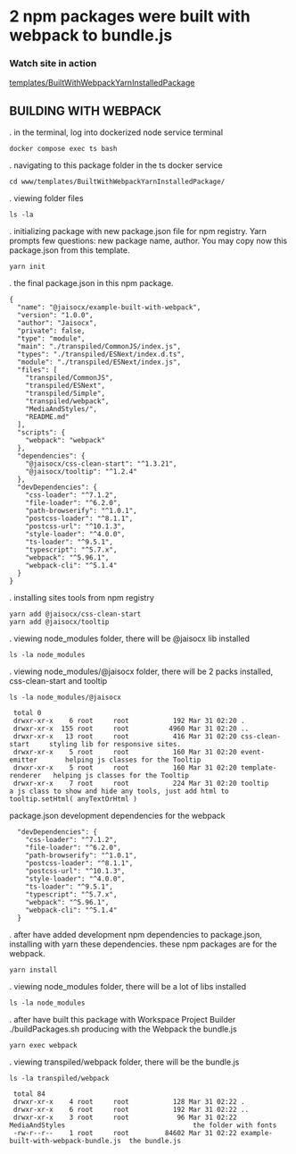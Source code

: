# 2 npm packages were built with webpack to bundle.js

### Watch site in action

[templates/BuiltWithWebpackYarnInstalledPackage](https://sandbox.brightday.email/templates/BuiltWithWebpackYarnInstalledPackage/BuiltWithWebpackYarnInstalledPackage.html)


## BUILDING WITH WEBPACK 


. in the terminal, log into dockerized node service terminal
```
docker compose exec ts bash
```


. navigating to this package folder in the ts docker service
```
cd www/templates/BuiltWithWebpackYarnInstalledPackage/
```


. viewing folder files
```
ls -la
```


. initializing package with new package.json file for npm registry. Yarn prompts few questions: new package name, author. You may copy now this package.json from this template.
```
yarn init
```


. the final package.json in this npm package.
```
{
  "name": "@jaisocx/example-built-with-webpack",
  "version": "1.0.0",
  "author": "Jaisocx",
  "private": false,
  "type": "module",
  "main": "./transpiled/CommonJS/index.js",
  "types": "./transpiled/ESNext/index.d.ts",
  "module": "./transpiled/ESNext/index.js",
  "files": [
    "transpiled/CommonJS",
    "transpiled/ESNext",
    "transpiled/Simple",
    "transpiled/webpack",
    "MediaAndStyles/",
    "README.md"
  ],
  "scripts": {
    "webpack": "webpack"
  },
  "dependencies": {
    "@jaisocx/css-clean-start": "^1.3.21",
    "@jaisocx/tooltip": "^1.2.4"
  },
  "devDependencies": {
    "css-loader": "^7.1.2",
    "file-loader": "^6.2.0",
    "path-browserify": "^1.0.1",
    "postcss-loader": "^8.1.1",
    "postcss-url": "^10.1.3",
    "style-loader": "^4.0.0",
    "ts-loader": "^9.5.1",
    "typescript": "^5.7.x",
    "webpack": "^5.96.1",
    "webpack-cli": "^5.1.4"
  }
}
```



. installing sites tools from npm registry
```
yarn add @jaisocx/css-clean-start
yarn add @jaisocx/tooltip
```



. viewing node_modules folder, there will be @jaisocx lib installed
```
ls -la node_modules
```



. viewing node_modules/@jaisocx folder, there will be 2 packs installed, css-clean-start and tooltip
```
ls -la node_modules/@jaisocx
```

```
 total 0
 drwxr-xr-x    6 root     root           192 Mar 31 02:20 .
 drwxr-xr-x  155 root     root          4960 Mar 31 02:20 ..
 drwxr-xr-x   13 root     root           416 Mar 31 02:20 css-clean-start     styling lib for responsive sites.
 drwxr-xr-x    5 root     root           160 Mar 31 02:20 event-emitter       helping js classes for the Tooltip
 drwxr-xr-x    5 root     root           160 Mar 31 02:20 template-renderer   helping js classes for the Tooltip
 drwxr-xr-x    7 root     root           224 Mar 31 02:20 tooltip             a js class to show and hide any tools, just add html to tooltip.setHtml( anyTextOrHtml )
```



package.json development dependencies for the webpack
```
  "devDependencies": {
    "css-loader": "^7.1.2",
    "file-loader": "^6.2.0",
    "path-browserify": "^1.0.1",
    "postcss-loader": "^8.1.1",
    "postcss-url": "^10.1.3",
    "style-loader": "^4.0.0",
    "ts-loader": "^9.5.1",
    "typescript": "^5.7.x",
    "webpack": "^5.96.1",
    "webpack-cli": "^5.1.4"
  }
```

. after have added development npm dependencies to package.json, installing with yarn these dependencies.
 these npm packages are for the webpack.
```
yarn install
```



. viewing node_modules folder, there will be a lot of libs installed
```
ls -la node_modules
```



. after have built this package with Workspace Project Builder ./buildPackages.sh
 producing with the Webpack the bundle.js
```
yarn exec webpack
```


. viewing transpiled/webpack folder, there will be the bundle.js
```
ls -la transpiled/webpack
```

```
 total 84
 drwxr-xr-x    4 root     root           128 Mar 31 02:22 .
 drwxr-xr-x    6 root     root           192 Mar 31 02:22 ..
 drwxr-xr-x    3 root     root            96 Mar 31 02:22 MediaAndStyles                                the folder with fonts
 -rw-r--r--    1 root     root         84602 Mar 31 02:22 example-built-with-webpack-bundle.js  the bundle.js
```



